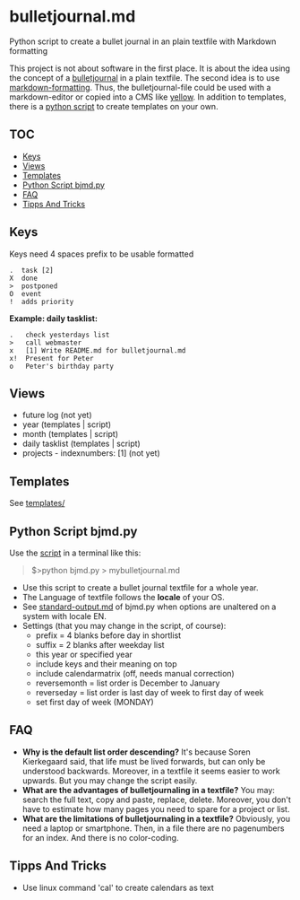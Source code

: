 # bulletjournal.md
Python script to create a bullet journal in an plain textfile with Markdown formatting

This project is not about software in the first place. It is about the idea using the concept of a [bulletjournal](http://bulletjournal.com/) in a plain textfile. The second idea is to use [markdown-formatting](https://daringfireball.net/projects/markdown/). Thus, the bulletjournal-file could be used with a markdown-editor or copied into a CMS like [yellow](https://github.com/datenstrom/yellow). In addition to templates, there is a [python script](#python-script-bjmdpy) to create templates on your own.

## TOC
* [Keys](#keys)
* [Views](#views)
* [Templates](#templates)
* [Python Script bjmd.py](#python-script-bjmdpy)
* [FAQ](#faq)
* [Tipps And Tricks](#tipps-and-tricks)


## Keys

Keys need 4 spaces prefix to be usable formatted

    .  task [2]
    X  done
    >  postponed
    O  event
    !  adds priority

**Example: daily tasklist:**

    .   check yesterdays list
    >   call webmaster
    x   [1] Write README.md for bulletjournal.md
    x!  Present for Peter
    o   Peter's birthday party


## Views

* future log (not yet)
* year (templates | script)
* month  (templates | script)
* daily tasklist  (templates | script)
* projects - indexnumbers: [1] (not yet)


## Templates

See [templates/](templates)


## Python Script bjmd.py

Use the [script](scripts) in a terminal like this:

> $>python bjmd.py > mybulletjournal.md

* Use this script to create a bullet journal textfile for a whole year.
* The Language of textfile follows the **locale** of your OS.
* See [standard-output.md](https://github.com/fulgor/bulletjournal.md/blob/master/scripts/standard-output.md) of bjmd.py when options are unaltered on a system with locale EN.
* Settings (that you may change in the script, of course):
  * prefix = 4 blanks before day in shortlist
  * suffix = 2 blanks after weekday list
  * this year or specified year
  * include keys and their meaning on top 
  * include calendarmatrix (off, needs manual correction)
  * reversemonth = list order is December to January
  * reverseday = list order is last day of week to first day of week
  * set first day of week (MONDAY)

## FAQ

* **Why is the default list order descending?** It's because Soren Kierkegaard said, that life must be lived forwards, but can only be understood backwards. Moreover, in a textfile it seems easier to work upwards. But you may change the script easily.
* **What are the advantages of bulletjournaling in a textfile?** You may: search the full text, copy and paste, replace, delete. Moreover, you don't have to estimate how many pages you need to spare for a project or list.
* **What are the limitations of bulletjournaling in a textfile?** Obviously, you need a laptop or smartphone. Then, in a file there are no pagenumbers for an index. And there is no color-coding.


## Tipps And Tricks
* Use linux command 'cal' to create calendars as text
